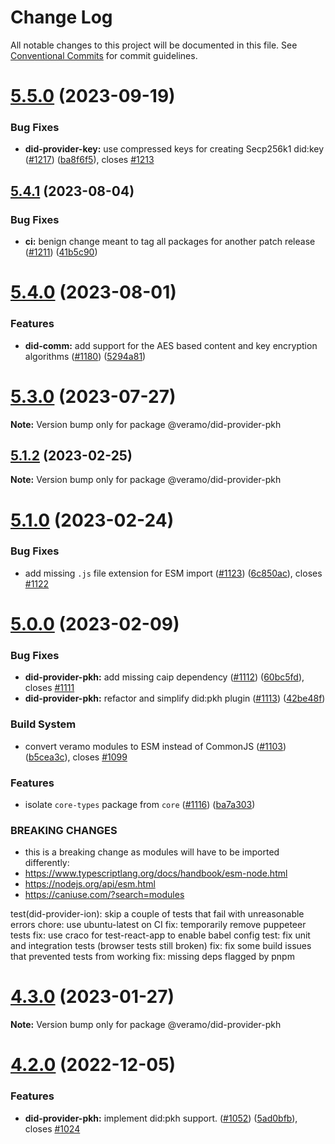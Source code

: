 # Change Log

All notable changes to this project will be documented in this file.
See [Conventional Commits](https://conventionalcommits.org) for commit guidelines.

# [5.5.0](https://github.com/uport-project/veramo/compare/v5.4.1...v5.5.0) (2023-09-19)


### Bug Fixes

* **did-provider-key:** use compressed keys for creating Secp256k1 did:key ([#1217](https://github.com/uport-project/veramo/issues/1217)) ([ba8f6f5](https://github.com/uport-project/veramo/commit/ba8f6f5b9b701e57af86491504ecd209ca0c1c1d)), closes [#1213](https://github.com/uport-project/veramo/issues/1213)





## [5.4.1](https://github.com/uport-project/veramo/compare/v5.4.0...v5.4.1) (2023-08-04)


### Bug Fixes

* **ci:** benign change meant to tag all packages for another patch release ([#1211](https://github.com/uport-project/veramo/issues/1211)) ([41b5c90](https://github.com/uport-project/veramo/commit/41b5c90277171b7b38c5cf49ca01db5cf75b6300))





# [5.4.0](https://github.com/uport-project/veramo/compare/v5.3.0...v5.4.0) (2023-08-01)


### Features

* **did-comm:** add support for the AES based content and key encryption algorithms ([#1180](https://github.com/uport-project/veramo/issues/1180)) ([5294a81](https://github.com/uport-project/veramo/commit/5294a812ee578c0712b54f216416c3ef78c848da))





# [5.3.0](https://github.com/uport-project/veramo/compare/v5.2.0...v5.3.0) (2023-07-27)

**Note:** Version bump only for package @veramo/did-provider-pkh





## [5.1.2](https://github.com/uport-project/veramo/compare/v5.1.1...v5.1.2) (2023-02-25)

**Note:** Version bump only for package @veramo/did-provider-pkh





# [5.1.0](https://github.com/uport-project/veramo/compare/v5.0.0...v5.1.0) (2023-02-24)


### Bug Fixes

* add missing `.js` file extension for ESM import ([#1123](https://github.com/uport-project/veramo/issues/1123)) ([6c850ac](https://github.com/uport-project/veramo/commit/6c850ac40f7dd0104c61851eee20551b1bb69ff6)), closes [#1122](https://github.com/uport-project/veramo/issues/1122)





# [5.0.0](https://github.com/uport-project/veramo/compare/v4.3.0...v5.0.0) (2023-02-09)


### Bug Fixes

* **did-provider-pkh:** add missing caip dependency ([#1112](https://github.com/uport-project/veramo/issues/1112)) ([60bc5fd](https://github.com/uport-project/veramo/commit/60bc5fd6f654236c072f7943494b3e27bd045ce8)), closes [#1111](https://github.com/uport-project/veramo/issues/1111)
* **did-provider-pkh:** refactor and simplify did:pkh plugin ([#1113](https://github.com/uport-project/veramo/issues/1113)) ([42be48f](https://github.com/uport-project/veramo/commit/42be48ffe2251510f7bd5e10b43362e816655eb9))


### Build System

* convert veramo modules to ESM instead of CommonJS ([#1103](https://github.com/uport-project/veramo/issues/1103)) ([b5cea3c](https://github.com/uport-project/veramo/commit/b5cea3c0d80d900a47bd1d9eea68f84b70a35e7b)), closes [#1099](https://github.com/uport-project/veramo/issues/1099)


### Features

* isolate `core-types` package from `core` ([#1116](https://github.com/uport-project/veramo/issues/1116)) ([ba7a303](https://github.com/uport-project/veramo/commit/ba7a303de91cf4cc568a3af1ddf8ca98ed022e9f))


### BREAKING CHANGES

* this is a breaking change as modules will have to be imported differently: 
* https://www.typescriptlang.org/docs/handbook/esm-node.html
* https://nodejs.org/api/esm.html
* https://caniuse.com/?search=modules

test(did-provider-ion): skip a couple of tests that fail with unreasonable errors
chore: use ubuntu-latest on CI
fix: temporarily remove puppeteer tests
fix: use craco for test-react-app to enable babel config
test: fix unit and integration tests (browser tests still broken)
fix: fix some build issues that prevented tests from working
fix: missing deps flagged by pnpm





# [4.3.0](https://github.com/uport-project/veramo/compare/v4.2.0...v4.3.0) (2023-01-27)

**Note:** Version bump only for package @veramo/did-provider-pkh





# [4.2.0](https://github.com/uport-project/veramo/compare/v4.1.2...v4.2.0) (2022-12-05)


### Features

* **did-provider-pkh:** implement did:pkh support. ([#1052](https://github.com/uport-project/veramo/issues/1052)) ([5ad0bfb](https://github.com/uport-project/veramo/commit/5ad0bfb713dca8fd24b99ddf053335340a39e7b3)), closes [#1024](https://github.com/uport-project/veramo/issues/1024)
